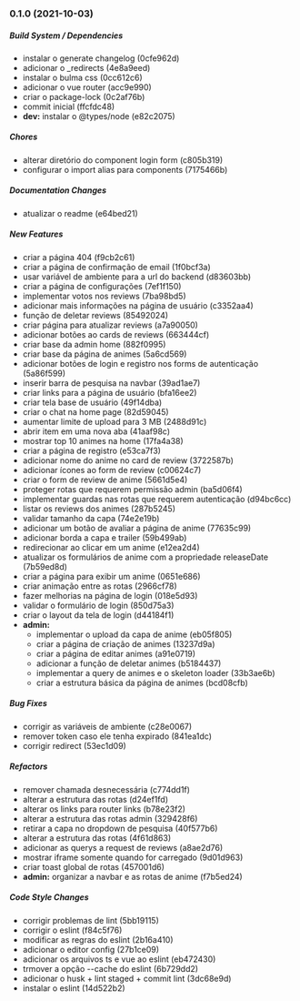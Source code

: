 ### 0.1.0 (2021-10-03)

##### Build System / Dependencies

*  instalar o generate changelog (0cfe962d)
*  adicionar o _redirects (4e8a9eed)
*  instalar o bulma css (0cc612c6)
*  adicionar o vue router (acc9e990)
*  criar o package-lock (0c2af76b)
*  commit inicial (ffcfdc48)
* **dev:**  instalar o @types/node (e82c2075)

##### Chores

*  alterar diretório do component login form (c805b319)
*  configurar o import alias para components (7175466b)

##### Documentation Changes

*  atualizar o readme (e64bed21)

##### New Features

*  criar a página 404 (f9cb2c61)
*  criar a página de confirmação de email (1f0bcf3a)
*  usar variável de ambiente para a url do backend (d83603bb)
*  criar a página de configurações (7ef1f150)
*  implementar votos nos reviews (7ba98bd5)
*  adicionar mais informações na página de usuário (c3352aa4)
*  função de deletar reviews (85492024)
*  criar página para atualizar reviews (a7a90050)
*  adicionar botões ao cards de reviews (663444cf)
*  criar base da admin home (882f0995)
*  criar base da página de animes (5a6cd569)
*  adicionar botões de login e registro nos forms de autenticação (5a86f599)
*  inserir barra de pesquisa na navbar (39ad1ae7)
*  criar links para a página de usuário (bfa16ee2)
*  criar tela base de usuário (49f14dba)
*  criar o chat na home page (82d59045)
*  aumentar limite de upload para 3 MB (2488d91c)
*  abrir item em uma nova aba (41aaf98c)
*  mostrar top 10 animes na home (17fa4a38)
*  criar a página de registro (e53ca7f3)
*  adicionar nome do anime no card de review (3722587b)
*  adicionar ícones ao form de review (c00624c7)
*  criar o form de review de anime (5661d5e4)
*  proteger rotas que requerem permissão admin (ba5d06f4)
*  implementar guardas nas rotas que requerem autenticação (d94bc6cc)
*  listar os reviews dos animes (287b5245)
*  validar tamanho da capa (74e2e19b)
*  adicionar um botão de avaliar a página de anime (77635c99)
*  adicionar borda a capa e trailer (59b499ab)
*  redirecionar ao clicar em um anime (e12ea2d4)
*  atualizar os formulários de anime com a propriedade releaseDate (7b59ed8d)
*  criar a página para exibir um anime (0651e686)
*  criar animação entre as rotas (2966cf78)
*  fazer melhorias na página de login (018e5d93)
*  validar o formulário de login (850d75a3)
*  criar o layout da tela de login (d44184f1)
* **admin:**
  *  implementar o upload da capa de anime (eb05f805)
  *  criar a página de criação de animes (13237d9a)
  *  criar a página de editar animes (a91e0719)
  *  adicionar a função de deletar animes (b5184437)
  *  implementar a query de animes e o skeleton loader (33b3ae6b)
  *  criar a estrutura básica da página de animes (bcd08cfb)

##### Bug Fixes

*  corrigir as variáveis de ambiente (c28e0067)
*  remover token caso ele tenha expirado (841ea1dc)
*  corrigir redirect (53ec1d09)

##### Refactors

*  remover chamada desnecessária (c774dd1f)
*  alterar a estrutura das rotas (d24ef1fd)
*  alterar os links para router links (b78e23f2)
*  alterar a estrutura das rotas admin (329428f6)
*  retirar a capa no dropdown de pesquisa (40f577b6)
*  alterar a estrutura das rotas (4f61d863)
*  adicionar as querys a request de reviews (a8ae2d76)
*  mostrar iframe somente quando for carregado (9d01d963)
*  criar toast global de rotas (457001d6)
* **admin:**  organizar a navbar e as rotas de anime (f7b5ed24)

##### Code Style Changes

*  corrigir problemas de lint (5bb19115)
*  corrigir o eslint (f84c5f76)
*  modificar as regras do eslint (2b16a410)
*  adicionar o editor config (27b1ce09)
*  adicionar os arquivos ts e vue ao eslint (eb472430)
*  trmover a opção --cache do eslint (6b729dd2)
*  adicionar o husk + lint staged + commit lint (3dc68e9d)
*  instalar o eslint (14d522b2)

